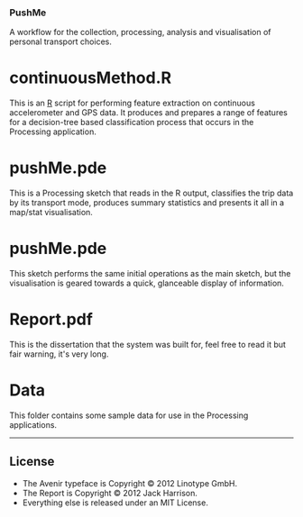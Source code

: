 ### PushMe ###
A workflow for the collection, processing, analysis and visualisation of personal 
transport choices.

# continuousMethod.R # 
This is an [R](http://http://cran.r-project.org) script for performing feature extraction 
on continuous accelerometer and GPS data. It produces and prepares a range of features for 
a decision-tree based classification process that occurs in the Processing application.

# pushMe.pde #
This is a Processing sketch that reads in the R output, classifies the trip data by its 
transport mode, produces summary statistics and presents it all in a map/stat visualisation.

# pushMe.pde #
This sketch performs the same initial operations as the main sketch, but the visualisation
 is geared towards a quick, glanceable display of information.
 
# Report.pdf #
This is the dissertation that the system was built for, feel free to read it but fair warning, it's very long.
 
# Data #
This folder contains some sample data for use in the Processing applications.

---------------------------------------

## License ##
- The Avenir typeface is Copyright © 2012 Linotype GmbH.
- The Report is Copyright © 2012 Jack Harrison.
- Everything else is released under an MIT License.